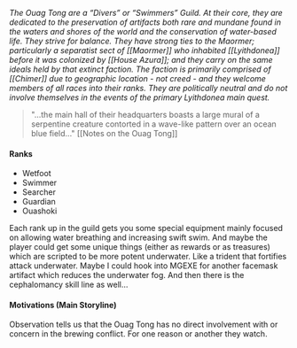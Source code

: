 *The Ouag Tong are a “Divers” or “Swimmers” Guild. At their core, they are dedicated to the preservation of artifacts both rare and mundane found in the waters and shores of the world and the conservation of water-based life. They strive for balance. They have strong ties to the Maormer; particularly a separatist sect of [[Maormer]] who inhabited [[Lyithdonea]] before it was colonized by [[House Azura]]; and they carry on the same ideals held by that extinct faction. The faction is primarily comprised of [[Chimer]] due to geographic location - not creed - and they welcome members of all races into their ranks. They are politically neutral and do not involve themselves in the events of the primary Lyithdonea main quest.*

> "...the main hall of their headquarters boasts a large mural of a serpentine creature contorted in a wave-like pattern over an ocean blue field..." [[Notes on the Ouag Tong]]
#### Ranks
* Wetfoot
* Swimmer
* Searcher
* Guardian
* Ouashoki

Each rank up in the guild gets you some special equipment mainly focused on allowing water breathing and increasing swift swim. And maybe the player could get some unique things (either as rewards or as treasures) which are scripted to be more potent underwater. Like a trident that fortifies attack underwater. Maybe I could hook into MGEXE for another facemask artifact which reduces the underwater fog. And then there is the cephalomancy skill line as well...
#### Motivations (Main Storyline)
Observation tells us that the Ouag Tong has no direct involvement with or concern in the brewing conflict. For one reason or another they watch.